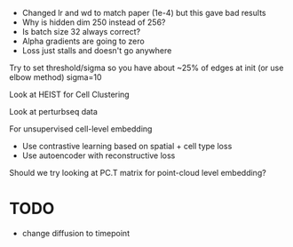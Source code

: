 - Changed lr and wd to match paper (1e-4) but this gave bad results
- Why is hidden dim 250 instead of 256?
- Is batch size 32 always correct?
- Alpha gradients are going to zero
- Loss just stalls and doesn't go anywhere

Try to set threshold/sigma so you have about ~25% of edges at init (or use elbow method)
sigma=10

Look at HEIST for Cell Clustering

Look at perturbseq data

For unsupervised cell-level embedding
- Use contrastive learning based on spatial + cell type loss
- Use autoencoder with reconstructive loss

Should we try looking at PC.T matrix for point-cloud level embedding? 

# TODO
- change diffusion to timepoint